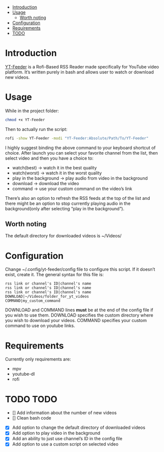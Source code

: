 - [Introduction](#org47f1428)
- [Usage](#orgd02a668)
  - [Worth noting](#orgca299d6)
- [Configuration](#orga4dd2ee)
- [Requirements](#orgd1946e3)
- [TODO](#org8027590)


<a id="org47f1428"></a>

# Introduction

[YT-Feeder](https://youtu.be/GoCMYeCHMbQ) is a Rofi-Based RSS Reader made specifically for YouTube video platform. It&rsquo;s written purely in bash and allows user to watch or download new videos.


<a id="orgd02a668"></a>

# Usage

While in the project folder:

```bash
chmod +x YT-Feeder
```

Then to actually run the script:

```bash
rofi -show YT-Feeder -modi "YT-Feeder:Absolute/Path/To/YT-Feeder"
```

I highly suggest binding the above command to your keyboard shortcut of choice. After launch you can select your favorite channel from the list, then select video and then you have a choice to:

-   watch(best) -> watch it in the best quality
-   watch(worst) -> watch it in the worst quality
-   play in the background -> play audio from video in the background
-   download -> download the video
-   command -> use your custom command on the video&rsquo;s link

There&rsquo;s also an option to refresh the RSS feeds at the top of the list and there might be an option to stop currently playing audio in the background(only after selecting &ldquo;play in the background&rdquo;).


<a id="orgca299d6"></a>

## Worth noting

The default directory for downloaded videos is ~/Videos/


<a id="orga4dd2ee"></a>

# Configuration

Change ~/.config/yt-feeder/config file to configure this script. If it doesn&rsquo;t exist, create it. The general syntax for this file is:

```
rss link or channel's ID|channel's name
rss link or channel's ID|channel's name
rss link or channel's ID|channel's name
DOWNLOAD|~/Videos/folder_for_yt_videos
COMMAND|my_custom_command
```

DOWNLOAD and COMMAND lines **must** be at the end of the config file if you wish to use them. DOWNLOAD specifies the custom directory where you wish to download your videos. COMMAND specifies your custom command to use on youtube links.


<a id="orgd1946e3"></a>

# Requirements

Currently only requirements are:

-   mpv
-   youtube-dl
-   rofi


<a id="org8027590"></a>

# TODO TODO

-   [] Add information about the number of new videos
-   [] Clean bash code
-   [X] Add option to change the default directory of downloaded videos
-   [X] Add option to play video in the background
-   [X] Add an ability to just use channel&rsquo;s ID in the config file
-   [X] Add option to use a custom script on selected video
